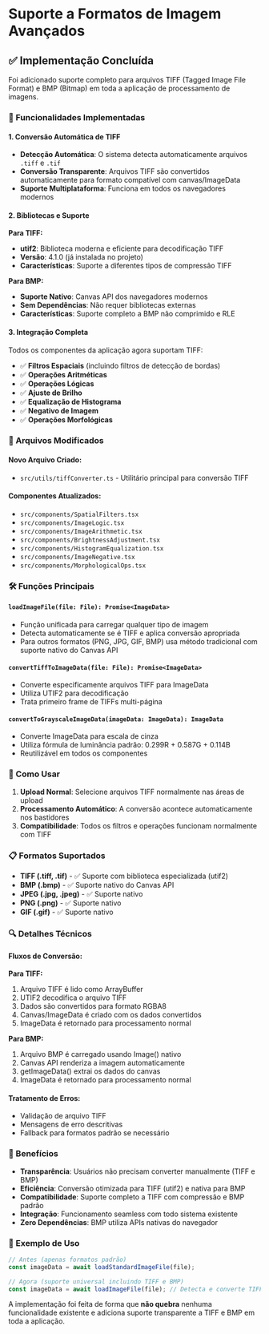 # Suporte a Formatos de Imagem Avançados

## ✅ Implementação Concluída

Foi adicionado suporte completo para arquivos TIFF (Tagged Image File Format) e BMP (Bitmap) em toda a aplicação de processamento de imagens.

### 🔧 Funcionalidades Implementadas

#### **1. Conversão Automática de TIFF**

- **Detecção Automática**: O sistema detecta automaticamente arquivos `.tiff` e `.tif`
- **Conversão Transparente**: Arquivos TIFF são convertidos automaticamente para formato compatível com canvas/ImageData
- **Suporte Multiplataforma**: Funciona em todos os navegadores modernos

#### **2. Bibliotecas e Suporte**

**Para TIFF:**

- **utif2**: Biblioteca moderna e eficiente para decodificação TIFF
- **Versão**: 4.1.0 (já instalada no projeto)
- **Características**: Suporte a diferentes tipos de compressão TIFF

**Para BMP:**

- **Suporte Nativo**: Canvas API dos navegadores modernos
- **Sem Dependências**: Não requer bibliotecas externas
- **Características**: Suporte completo a BMP não comprimido e RLE

#### **3. Integração Completa**

Todos os componentes da aplicação agora suportam TIFF:

- ✅ **Filtros Espaciais** (incluindo filtros de detecção de bordas)
- ✅ **Operações Aritméticas**
- ✅ **Operações Lógicas**
- ✅ **Ajuste de Brilho**
- ✅ **Equalização de Histograma**
- ✅ **Negativo de Imagem**
- ✅ **Operações Morfológicas**

### 📁 Arquivos Modificados

#### **Novo Arquivo Criado:**

- `src/utils/tiffConverter.ts` - Utilitário principal para conversão TIFF

#### **Componentes Atualizados:**

- `src/components/SpatialFilters.tsx`
- `src/components/ImageLogic.tsx`
- `src/components/ImageArithmetic.tsx`
- `src/components/BrightnessAdjustment.tsx`
- `src/components/HistogramEqualization.tsx`
- `src/components/ImageNegative.tsx`
- `src/components/MorphologicalOps.tsx`

### 🛠️ Funções Principais

#### **`loadImageFile(file: File): Promise<ImageData>`**

- Função unificada para carregar qualquer tipo de imagem
- Detecta automaticamente se é TIFF e aplica conversão apropriada
- Para outros formatos (PNG, JPG, GIF, BMP) usa método tradicional com suporte nativo do Canvas API

#### **`convertTiffToImageData(file: File): Promise<ImageData>`**

- Converte especificamente arquivos TIFF para ImageData
- Utiliza UTIF2 para decodificação
- Trata primeiro frame de TIFFs multi-página

#### **`convertToGrayscaleImageData(imageData: ImageData): ImageData`**

- Converte ImageData para escala de cinza
- Utiliza fórmula de luminância padrão: 0.299R + 0.587G + 0.114B
- Reutilizável em todos os componentes

### 🎯 Como Usar

1. **Upload Normal**: Selecione arquivos TIFF normalmente nas áreas de upload
2. **Processamento Automático**: A conversão acontece automaticamente nos bastidores
3. **Compatibilidade**: Todos os filtros e operações funcionam normalmente com TIFF

### 📋 Formatos Suportados

- **TIFF (.tiff, .tif)** - ✅ Suporte com biblioteca especializada (utif2)
- **BMP (.bmp)** - ✅ Suporte nativo do Canvas API
- **JPEG (.jpg, .jpeg)** - ✅ Suporte nativo
- **PNG (.png)** - ✅ Suporte nativo
- **GIF (.gif)** - ✅ Suporte nativo

### 🔍 Detalhes Técnicos

#### **Fluxos de Conversão:**

**Para TIFF:**

1. Arquivo TIFF é lido como ArrayBuffer
2. UTIF2 decodifica o arquivo TIFF
3. Dados são convertidos para formato RGBA8
4. Canvas/ImageData é criado com os dados convertidos
5. ImageData é retornado para processamento normal

**Para BMP:**

1. Arquivo BMP é carregado usando Image() nativo
2. Canvas API renderiza a imagem automaticamente
3. getImageData() extrai os dados do canvas
4. ImageData é retornado para processamento normal

#### **Tratamento de Erros:**

- Validação de arquivo TIFF
- Mensagens de erro descritivas
- Fallback para formatos padrão se necessário

### 🚀 Benefícios

- **Transparência**: Usuários não precisam converter manualmente (TIFF e BMP)
- **Eficiência**: Conversão otimizada para TIFF (utif2) e nativa para BMP
- **Compatibilidade**: Suporte completo a TIFF com compressão e BMP padrão
- **Integração**: Funcionamento seamless com todo sistema existente
- **Zero Dependências**: BMP utiliza APIs nativas do navegador

### 📝 Exemplo de Uso

```typescript
// Antes (apenas formatos padrão)
const imageData = await loadStandardImageFile(file);

// Agora (suporte universal incluindo TIFF e BMP)
const imageData = await loadImageFile(file); // Detecta e converte TIFF/BMP automaticamente
```

A implementação foi feita de forma que **não quebra** nenhuma funcionalidade existente e adiciona suporte transparente a TIFF e BMP em toda a aplicação.

